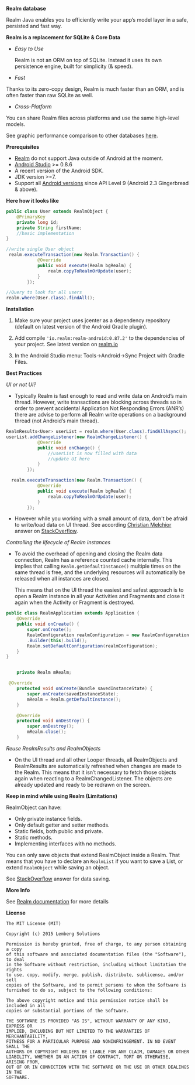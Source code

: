 
**Realm database**

Realm Java enables you to efficiently write your app’s model layer in a safe, persisted and fast way. 

**Realm is a replacement for SQLite & Core Data**

 - *Easy to Use*

	Realm is not an ORM on top of SQLite. Instead it uses its own persistence engine, built for simplicity (& speed).

 - *Fast*

 Thanks to its zero-copy design, Realm is much faster than an ORM, and is often faster than raw SQLite as well. 

 - *Cross-Platform*

 You can share Realm files across platforms and use the same high-level models.

See graphic performance comparison to other databases [here](https://realm.io/news/realm-for-android/#realm-for-android).

**Prerequisites**

 - [Realm](https://realm.io/) do not support Java outside of Android at the moment.
 - [Android Studio](http://developer.android.com/sdk/index.html?gclid=COOv_bPoo8oCFcoGcwodcJ4AVQ) >= 0.8.6
 - A recent version of the Android SDK.
 - JDK version >=7.
 - Support all [Android versions](http://developer.android.com/about/dashboards/index.html) since API Level 9 (Android 2.3 Gingerbread & above).

**Here how it looks like**

```java
public class User extends RealmObject {
	@PrimaryKey
    private long id;
    private String firstName;
	//basic implementation
}
```
```java
//write single User object
 realm.executeTransaction(new Realm.Transaction() {
            @Override
            public void execute(Realm bgRealm) {
                realm.copyToRealmOrUpdate(user);
            }
        });
```
```java
//Query to look for all users
realm.where(User.class).findAll();
```

**Installation**

 1. Make sure your project uses jcenter as a dependency repository
        (default on latest version of the Android Gradle plugin).

 2. Add compile `'io.realm:realm-android:0.87.2'` to the dependencies of
        your project. See latest version on [realm.io](https://realm.io/docs/java/latest/)

 3. In the Android Studio menu: Tools->Android->Sync Project with Gradle
        Files.

**Best Practices**

*UI or not UI?*

 - Typically Realm is fast enough to read and write data on Android’s
   main thread. However, write transactions are blocking across threads
   so in order to prevent accidental Application Not Responding Errors (ANR’s) there are advise to perform
   all Realm write operations on a background thread (not Android’s main
   thread).

```java
RealmResults<User> userList = realm.where(User.class).findAllAsync();
userList.addChangeListener(new RealmChangeListener() {
            @Override
            public void onChange() {
                //userList is now filled with data
                //update UI here
            }
        });
```

```java
  realm.executeTransaction(new Realm.Transaction() {
            @Override
            public void execute(Realm bgRealm) {
                realm.copyToRealmOrUpdate(user);
            }
        });
```

 - However while you working with a small amount of data, don't be afraid to write/load data on UI thread. 
 See according [Christian Melchior](http://stackoverflow.com/users/1389357/christian-melchior) answer on [StackOverflow](http://stackoverflow.com/questions/27805580/realm-io-and-asynchronous-queries).


*Controlling the lifecycle of Realm instances*

 - To avoid the overhead of opening and closing the Realm data
   connection, Realm has a reference counted cache internally. This
   implies that calling `Realm.getDefaultInstance()` multiple times on the
   same thread is free, and the underlying resources will automatically
   be released when all instances are closed.
   
   This means that on the UI thread the easiest and safest approach is
   to open a Realm instance in all your Activities and Fragments and
   close it again when the Activity or Fragment is destroyed.

```java
public class RealmApplication extends Application {
    @Override
    public void onCreate() {
        super.onCreate();
        RealmConfiguration realmConfiguration = new RealmConfiguration
        .Builder(this).build();
        Realm.setDefaultConfiguration(realmConfiguration);
    }
}
```
```java

	private Realm mRealm;

 @Override
    protected void onCreate(Bundle savedInstanceState) {
        super.onCreate(savedInstanceState);
        mRealm = Realm.getDefaultInstance();
    }

    @Override
    protected void onDestroy() {
        super.onDestroy();
        mRealm.close();
    }
```
*Reuse RealmResults and RealmObjects*

 - On the UI thread and all other Looper threads, all RealmObjects and
   RealmResults are automatically refreshed when changes are made to the
   Realm. This means that it isn’t necessary to fetch those objects
   again when reacting to a RealmChangedListener. The objects are
   already updated and ready to be redrawn on the screen.

**Keep in mind while using Realm (Limitations)**

RealmObject can have:

 - Only private instance fields.
 - Only default getter and setter methods.
 - Static fields, both public and private.
 - Static methods.
 - Implementing interfaces with no methods.

You can only save objects that extend RealmObject inside a Realm.
That means that you have to declare an `RealmList` if you want to save a List, or extend `RealmObject` while saving an object. 



See [StackOverflow](http://stackoverflow.com/questions/30097810/listobject-or-realmlistrealmobject-on-realm-android) answer for data saving.

**More Info**

See [Realm documentation](https://realm.io/docs/java/latest/) for more details

**License**

    The MIT License (MIT)
    
    Copyright (c) 2015 Lemberg Solutions
    
    Permission is hereby granted, free of charge, to any person obtaining a copy
    of this software and associated documentation files (the "Software"), to deal
    in the Software without restriction, including without limitation the rights
    to use, copy, modify, merge, publish, distribute, sublicense, and/or sell
    copies of the Software, and to permit persons to whom the Software is
    furnished to do so, subject to the following conditions:
    
    The above copyright notice and this permission notice shall be included in all
    copies or substantial portions of the Software.
    
    THE SOFTWARE IS PROVIDED "AS IS", WITHOUT WARRANTY OF ANY KIND, EXPRESS OR
    IMPLIED, INCLUDING BUT NOT LIMITED TO THE WARRANTIES OF MERCHANTABILITY,
    FITNESS FOR A PARTICULAR PURPOSE AND NONINFRINGEMENT. IN NO EVENT SHALL THE
    AUTHORS OR COPYRIGHT HOLDERS BE LIABLE FOR ANY CLAIM, DAMAGES OR OTHER
    LIABILITY, WHETHER IN AN ACTION OF CONTRACT, TORT OR OTHERWISE, ARISING FROM,
    OUT OF OR IN CONNECTION WITH THE SOFTWARE OR THE USE OR OTHER DEALINGS IN THE
    SOFTWARE.
